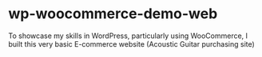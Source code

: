 # wp-woocommerce-demo-web
To showcase my skills in WordPress, particularly using WooCommerce, I built this very basic E-commerce website (Acoustic Guitar purchasing site)
